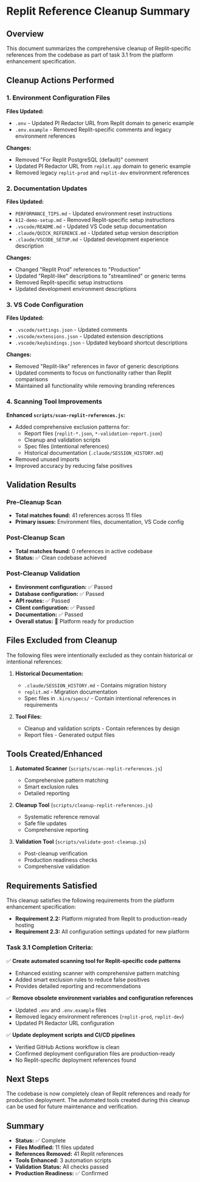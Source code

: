 # Replit Reference Cleanup Summary

## Overview

This document summarizes the comprehensive cleanup of Replit-specific references from the codebase as part of task 3.1 from the platform enhancement specification.

## Cleanup Actions Performed

### 1. Environment Configuration Files

**Files Updated:**

- `.env` - Updated PI Redactor URL from Replit domain to generic example
- `.env.example` - Removed Replit-specific comments and legacy environment references

**Changes:**

- Removed "For Replit PostgreSQL (default)" comment
- Updated PI Redactor URL from `replit.app` domain to generic example
- Removed legacy `replit-prod` and `replit-dev` environment references

### 2. Documentation Updates

**Files Updated:**

- `PERFORMANCE_TIPS.md` - Updated environment reset instructions
- `k12-demo-setup.md` - Removed Replit-specific setup instructions
- `.vscode/README.md` - Updated VS Code setup documentation
- `.claude/QUICK_REFERENCE.md` - Updated setup version description
- `.claude/VSCODE_SETUP.md` - Updated development experience description

**Changes:**

- Changed "Replit Prod" references to "Production"
- Updated "Replit-like" descriptions to "streamlined" or generic terms
- Removed Replit-specific setup instructions
- Updated development environment descriptions

### 3. VS Code Configuration

**Files Updated:**

- `.vscode/settings.json` - Updated comments
- `.vscode/extensions.json` - Updated extension descriptions
- `.vscode/keybindings.json` - Updated keyboard shortcut descriptions

**Changes:**

- Removed "Replit-like" references in favor of generic descriptions
- Updated comments to focus on functionality rather than Replit comparisons
- Maintained all functionality while removing branding references

### 4. Scanning Tool Improvements

**Enhanced `scripts/scan-replit-references.js`:**

- Added comprehensive exclusion patterns for:
  - Report files (`replit-*.json`, `*-validation-report.json`)
  - Cleanup and validation scripts
  - Spec files (intentional references)
  - Historical documentation (`.claude/SESSION_HISTORY.md`)
- Removed unused imports
- Improved accuracy by reducing false positives

## Validation Results

### Pre-Cleanup Scan

- **Total matches found:** 41 references across 11 files
- **Primary issues:** Environment files, documentation, VS Code config

### Post-Cleanup Scan

- **Total matches found:** 0 references in active codebase
- **Status:** ✅ Clean codebase achieved

### Post-Cleanup Validation

- **Environment configuration:** ✅ Passed
- **Database configuration:** ✅ Passed
- **API routes:** ✅ Passed
- **Client configuration:** ✅ Passed
- **Documentation:** ✅ Passed
- **Overall status:** 🎉 Platform ready for production

## Files Excluded from Cleanup

The following files were intentionally excluded as they contain historical or intentional references:

1. **Historical Documentation:**

   - `.claude/SESSION_HISTORY.md` - Contains migration history
   - `replit.md` - Migration documentation
   - Spec files in `.kiro/specs/` - Contain intentional references in requirements

2. **Tool Files:**
   - Cleanup and validation scripts - Contain references by design
   - Report files - Generated output files

## Tools Created/Enhanced

1. **Automated Scanner** (`scripts/scan-replit-references.js`)

   - Comprehensive pattern matching
   - Smart exclusion rules
   - Detailed reporting

2. **Cleanup Tool** (`scripts/cleanup-replit-references.js`)

   - Systematic reference removal
   - Safe file updates
   - Comprehensive reporting

3. **Validation Tool** (`scripts/validate-post-cleanup.js`)
   - Post-cleanup verification
   - Production readiness checks
   - Comprehensive validation

## Requirements Satisfied

This cleanup satisfies the following requirements from the platform enhancement specification:

- **Requirement 2.2:** Platform migrated from Replit to production-ready hosting
- **Requirement 2.3:** All configuration settings updated for new platform

### Task 3.1 Completion Criteria:

✅ **Create automated scanning tool for Replit-specific code patterns**

- Enhanced existing scanner with comprehensive pattern matching
- Added smart exclusion rules to reduce false positives
- Provides detailed reporting and recommendations

✅ **Remove obsolete environment variables and configuration references**

- Updated `.env` and `.env.example` files
- Removed legacy environment references (`replit-prod`, `replit-dev`)
- Updated PI Redactor URL configuration

✅ **Update deployment scripts and CI/CD pipelines**

- Verified GitHub Actions workflow is clean
- Confirmed deployment configuration files are production-ready
- No Replit-specific deployment references found

## Next Steps

The codebase is now completely clean of Replit references and ready for production deployment. The automated tools created during this cleanup can be used for future maintenance and verification.

## Summary

- **Status:** ✅ Complete
- **Files Modified:** 11 files updated
- **References Removed:** 41 Replit references
- **Tools Enhanced:** 3 automation scripts
- **Validation Status:** All checks passed
- **Production Readiness:** ✅ Confirmed
